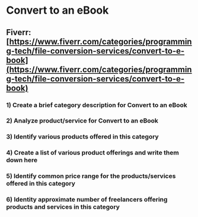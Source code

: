 # Convert to an eBook
## Fiverr: [https://www.fiverr.com/categories/programming-tech/file-conversion-services/convert-to-e-book](https://www.fiverr.com/categories/programming-tech/file-conversion-services/convert-to-e-book)
### 1) Create a brief category description for Convert to an eBook
### 2) Analyze product/service for Convert to an eBook
### 3) Identify various products offered in this category
### 4) Create a list of various product offerings and write them down here
### 5) Identify common price range for the products/services offered in this category
### 6) Identity approximate number of freelancers offering products and services in this category
